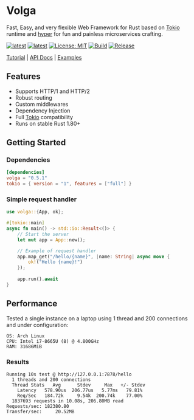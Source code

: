 # Volga
Fast, Easy, and very flexible Web Framework for Rust based on [Tokio](https://tokio.rs/) runtime and [hyper](https://hyper.rs/) for fun and painless microservices crafting.

[![latest](https://img.shields.io/badge/latest-0.5.1-blue)](https://crates.io/crates/volga)
[![latest](https://img.shields.io/badge/rustc-1.80+-964B00)](https://crates.io/crates/volga)
[![License: MIT](https://img.shields.io/badge/License-MIT-violet.svg)](https://github.com/RomanEmreis/volga/blob/main/LICENSE)
[![Build](https://github.com/RomanEmreis/volga/actions/workflows/rust.yml/badge.svg)](https://github.com/RomanEmreis/volga/actions/workflows/rust.yml)
[![Release](https://github.com/RomanEmreis/volga/actions/workflows/release.yml/badge.svg)](https://github.com/RomanEmreis/volga/actions/workflows/release.yml)

[Tutorial](https://romanemreis.github.io/volga-docs/) | [API Docs](https://docs.rs/volga/latest/volga/) | [Examples](https://github.com/RomanEmreis/volga/tree/main/examples)

## Features
* Supports HTTP/1 and HTTP/2
* Robust routing
* Custom middlewares
* Dependency Injection
* Full [Tokio](https://tokio.rs/) compatibility
* Runs on stable Rust 1.80+
## Getting Started
### Dependencies
```toml
[dependencies]
volga = "0.5.1"
tokio = { version = "1", features = ["full"] }
```
### Simple request handler
```rust
use volga::{App, ok};

#[tokio::main]
async fn main() -> std::io::Result<()> {
    // Start the server
    let mut app = App::new();

    // Example of request handler
    app.map_get("/hello/{name}", |name: String| async move {
        ok!("Hello {name}!")
    });
    
    app.run().await
}
```
## Performance
Tested a single instance on a laptop using 1 thread and 200 connections and under configuration:
```
OS: Arch Linux
CPU: Intel i7-8665U (8) @ 4.800GHz
RAM: 31686MiB
```
### Results
```
Running 10s test @ http://127.0.0.1:7878/hello
  1 threads and 200 connections
  Thread Stats   Avg      Stdev     Max   +/- Stdev
    Latency   578.90us  206.77us   5.77ms   79.81%
    Req/Sec   184.72k     9.54k  200.74k    77.00%
  1837693 requests in 10.08s, 206.80MB read
Requests/sec: 182380.80
Transfer/sec:     20.52MB
```


